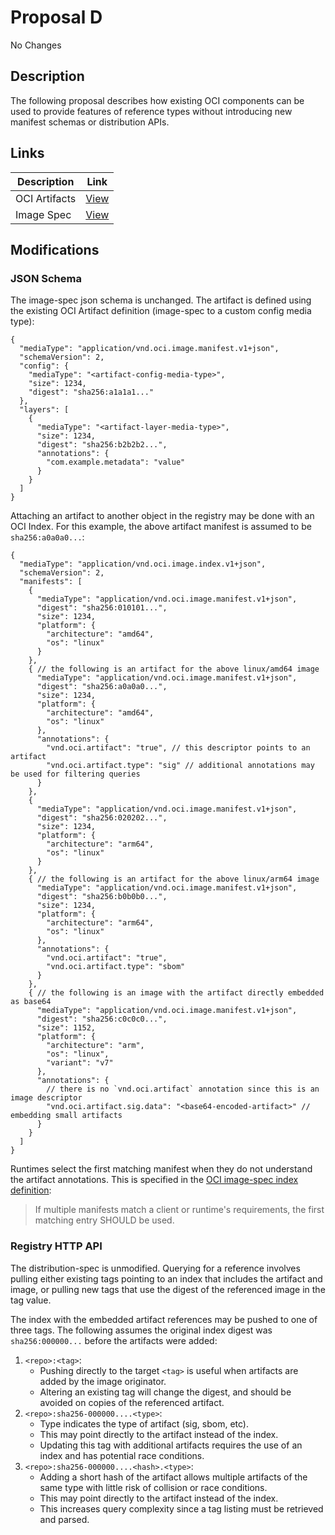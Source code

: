 # Proposal D

No Changes

## Description

The following proposal describes how existing OCI components can be used to provide features of reference types without introducing new manifest schemas or distribution APIs.

## Links

| Description    | Link                                                 |
| -------------- | ---------------------------------------------------- |
| OCI Artifacts  | [View](https://github.com/opencontainers/artifacts)  |
| Image Spec     | [View](https://github.com/opencontainers/image-spec) |

## Modifications

### JSON Schema

The image-spec json schema is unchanged.
The artifact is defined using the existing OCI Artifact definition (image-spec to a custom config media type):

```jsonc
{
  "mediaType": "application/vnd.oci.image.manifest.v1+json",
  "schemaVersion": 2,
  "config": {
    "mediaType": "<artifact-config-media-type>",
    "size": 1234,
    "digest": "sha256:a1a1a1..."
  },
  "layers": [
    {
      "mediaType": "<artifact-layer-media-type>",
      "size": 1234,
      "digest": "sha256:b2b2b2...",
      "annotations": {
        "com.example.metadata": "value"
      }
    }
  ]
}
```

Attaching an artifact to another object in the registry may be done with an OCI Index.
For this example, the above artifact manifest is assumed to be `sha256:a0a0a0...`:

```jsonc
{
  "mediaType": "application/vnd.oci.image.index.v1+json",
  "schemaVersion": 2,
  "manifests": [
    {
      "mediaType": "application/vnd.oci.image.manifest.v1+json",
      "digest": "sha256:010101...",
      "size": 1234,
      "platform": {
        "architecture": "amd64",
        "os": "linux"
      }
    },
    { // the following is an artifact for the above linux/amd64 image
      "mediaType": "application/vnd.oci.image.manifest.v1+json",
      "digest": "sha256:a0a0a0...",
      "size": 1234,
      "platform": {
        "architecture": "amd64",
        "os": "linux"
      },
      "annotations": {
        "vnd.oci.artifact": "true", // this descriptor points to an artifact
        "vnd.oci.artifact.type": "sig" // additional annotations may be used for filtering queries
      }
    },
    {
      "mediaType": "application/vnd.oci.image.manifest.v1+json",
      "digest": "sha256:020202...",
      "size": 1234,
      "platform": {
        "architecture": "arm64",
        "os": "linux"
      }
    },
    { // the following is an artifact for the above linux/arm64 image
      "mediaType": "application/vnd.oci.image.manifest.v1+json",
      "digest": "sha256:b0b0b0...",
      "size": 1234,
      "platform": {
        "architecture": "arm64",
        "os": "linux"
      },
      "annotations": {
        "vnd.oci.artifact": "true",
        "vnd.oci.artifact.type": "sbom"
      }
    },
    { // the following is an image with the artifact directly embedded as base64
      "mediaType": "application/vnd.oci.image.manifest.v1+json",
      "digest": "sha256:c0c0c0...",
      "size": 1152,
      "platform": {
        "architecture": "arm",
        "os": "linux",
        "variant": "v7"
      },
      "annotations": {
        // there is no `vnd.oci.artifact` annotation since this is an image descriptor
        "vnd.oci.artifact.sig.data": "<base64-encoded-artifact>" // embedding small artifacts
      }
    }
  ]
}
```

Runtimes select the first matching manifest when they do not understand the artifact annotations.
This is specified in the [OCI image-spec index definition][image-spec-index]:

> If multiple manifests match a client or runtime's requirements, the first matching entry SHOULD be used.

### Registry HTTP API

The distribution-spec is unmodified.
Querying for a reference involves pulling either existing tags pointing to an index that includes the artifact and image, or pulling new tags that use the digest of the referenced image in the tag value.

The index with the embedded artifact references may be pushed to one of three tags.
The following assumes the original index digest was `sha256:000000...` before the artifacts were added:

1. `<repo>:<tag>`:
   - Pushing directly to the target `<tag>` is useful when artifacts are added by the image originator.
   - Altering an existing tag will change the digest, and should be avoided on copies of the referenced artifact.
1. `<repo>:sha256-000000....<type>`:
   - Type indicates the type of artifact (sig, sbom, etc). 
   - This may point directly to the artifact instead of the index.
   - Updating this tag with additional artifacts requires the use of an index and has potential race conditions.
1. `<repo>:sha256-000000....<hash>.<type>`:
   - Adding a short hash of the artifact allows multiple artifacts of the same type with little risk of collision or race conditions.
   - This may point directly to the artifact instead of the index.
   - This increases query complexity since a tag listing must be retrieved and parsed.

[image-spec-index]: https://github.com/opencontainers/image-spec/blob/main/image-index.md
